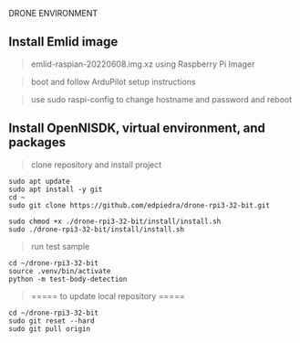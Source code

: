 DRONE ENVIRONMENT

Install Emlid image
-------------------------------------------------------------------
> emlid-raspian-20220608.img.xz using Raspberry Pi Imager

> boot and follow ArduPilot setup instructions

> use sudo raspi-config to change hostname and password and reboot


Install OpenNISDK, virtual environment, and packages
-------------------------------------------------------------------
> clone repository and install project
```
sudo apt update 
sudo apt install -y git
cd ~
sudo git clone https://github.com/edpiedra/drone-rpi3-32-bit.git

sudo chmod +x ./drone-rpi3-32-bit/install/install.sh
sudo ./drone-rpi3-32-bit/install/install.sh
```

> run test sample
```
cd ~/drone-rpi3-32-bit
source .venv/bin/activate
python -m test-body-detection
```

> ===== to update local repository =====
```
cd ~/drone-rpi3-32-bit
sudo git reset --hard
sudo git pull origin
```